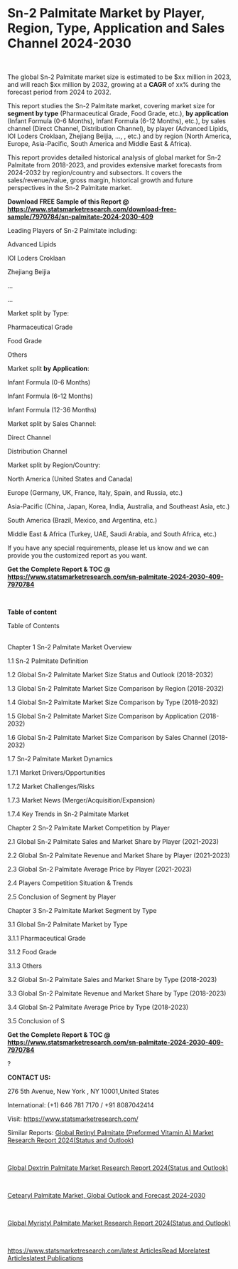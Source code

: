 <h1>Sn-2 Palmitate Market by Player, Region, Type, Application and Sales Channel 2024-2030</h1><br/><p>The global Sn-2 Palmitate market size is estimated to be $xx million in 2023, and will reach $xx million by 2032, growing at a <strong>CAGR</strong> of xx% during the forecast period from 2024 to 2032.</p>
 
 
 
 <p>This report studies the Sn-2 Palmitate market, covering market size for <strong>segment by type</strong> (Pharmaceutical Grade, Food Grade, etc.), <strong>by application</strong> (Infant Formula (0-6 Months), Infant Formula (6-12 Months), etc.), by sales channel (Direct Channel, Distribution Channel), by player (Advanced Lipids, IOI Loders Croklaan, Zhejiang Beijia, ..., , etc.) and by region (North America, Europe, Asia-Pacific, South America and Middle East & Africa).</p>
 
 
 
 <p>This report provides detailed historical analysis of global market for Sn-2 Palmitate from 2018-2023, and provides extensive market forecasts from 2024-2032 by region/country and subsectors. It covers the sales/revenue/value, gross margin, historical growth and future perspectives in the Sn-2 Palmitate market.</p>
 
 
 
 <p><strong>Download FREE Sample of this Report @ <a href="https://www.statsmarketresearch.com/download-free-sample/7970784/sn-palmitate-2024-2030-409">https://www.statsmarketresearch.com/download-free-sample/7970784/sn-palmitate-2024-2030-409</a></strong></p>
 
 
 
 <p>Leading Players of Sn-2 Palmitate including:</p>
 
 
 
 <p>Advanced Lipids</p>
 
 
 
 <p>IOI Loders Croklaan</p>
 
 
 
 <p>Zhejiang Beijia</p>
 
 
 
 <p>...</p>
 
 
 
 <p>...</p>
 
 
 
 <p>Market split by Type:</p>
 
 
 
 <p>Pharmaceutical Grade</p>
 
 
 
 <p>Food Grade</p>
 
 
 
 <p>Others</p>
 
 
 
 <p>Market split <strong>by Application</strong>:</p>
 
 
 
 <p>Infant Formula (0-6 Months)</p>
 
 
 
 <p>Infant Formula (6-12 Months)</p>
 
 
 
 <p>Infant Formula (12-36 Months)</p>
 
 
 
 <p>Market split by Sales Channel:</p>
 
 
 
 <p>Direct Channel</p>
 
 
 
 <p>Distribution Channel</p>
 
 
 
 <p>Market split by Region/Country:</p>
 
 
 
 <p>North America (United States and Canada)</p>
 
 
 
 <p>Europe (Germany, UK, France, Italy, Spain, and Russia, etc.)</p>
 
 
 
 <p>Asia-Pacific (China, Japan, Korea, India, Australia, and Southeast Asia, etc.)</p>
 
 
 
 <p>South America (Brazil, Mexico, and Argentina, etc.)</p>
 
 
 
 <p>Middle East & Africa (Turkey, UAE, Saudi Arabia, and South Africa, etc.)</p>
 
 
 
 <p>If you have any special requirements, please let us know and we can provide you the customized report as you want.</p>
 
 
 
 <div><b>Get the Complete Report & TOC @ <a href="https://www.statsmarketresearch.com/sn-palmitate-2024-2030-409-7970784">https://www.statsmarketresearch.com/sn-palmitate-2024-2030-409-7970784</a></b></div>
 
 
 
 <p><br />
 
 <b>Table of content</b></p>
 
 
 
 <p>Table of Contents<br />
 
 <br />
 
 Chapter 1 Sn-2 Palmitate Market Overview<br />
 
 1.1 Sn-2 Palmitate Definition<br />
 
 1.2 Global Sn-2 Palmitate Market Size Status and Outlook (2018-2032)<br />
 
 1.3 Global Sn-2 Palmitate Market Size Comparison by Region (2018-2032)<br />
 
 1.4 Global Sn-2 Palmitate Market Size Comparison by Type (2018-2032)<br />
 
 1.5 Global Sn-2 Palmitate Market Size Comparison by Application (2018-2032)<br />
 
 1.6 Global Sn-2 Palmitate Market Size Comparison by Sales Channel (2018-2032)<br />
 
 1.7 Sn-2 Palmitate Market Dynamics<br />
 
 1.7.1 Market Drivers/Opportunities<br />
 
 1.7.2 Market Challenges/Risks<br />
 
 1.7.3 Market News (Merger/Acquisition/Expansion)<br />
 
 1.7.4 Key Trends in Sn-2 Palmitate Market<br />
 
 Chapter 2 Sn-2 Palmitate Market Competition by Player<br />
 
 2.1 Global Sn-2 Palmitate Sales and Market Share by Player (2021-2023)<br />
 
 2.2 Global Sn-2 Palmitate Revenue and Market Share by Player (2021-2023)<br />
 
 2.3 Global Sn-2 Palmitate Average Price by Player (2021-2023)<br />
 
 2.4 Players Competition Situation & Trends<br />
 
 2.5 Conclusion of Segment by Player<br />
 
 Chapter 3 Sn-2 Palmitate Market Segment by Type<br />
 
 3.1 Global Sn-2 Palmitate Market by Type<br />
 
 3.1.1 Pharmaceutical Grade<br />
 
 3.1.2 Food Grade<br />
 
 3.1.3 Others<br />
 
 3.2 Global Sn-2 Palmitate Sales and Market Share by Type (2018-2023)<br />
 
 3.3 Global Sn-2 Palmitate Revenue and Market Share by Type (2018-2023)<br />
 
 3.4 Global Sn-2 Palmitate Average Price by Type (2018-2023)<br />
 
 3.5 Conclusion of S</p>
 
 
 
 <div><b>Get the Complete Report & TOC @ <a href="https://www.statsmarketresearch.com/sn-palmitate-2024-2030-409-7970784">https://www.statsmarketresearch.com/sn-palmitate-2024-2030-409-7970784</a></b></div>
 
 
 
 <p>? </p>
 
 
 
 <p><b>CONTACT US:</b><br />
 
 276 5th Avenue, New York , NY 10001,United States<br />
 
 International: (+1) 646 781 7170 / +91 8087042414<br />
 
 Visit: <a href="https://www.statsmarketresearch.com/">https://www.statsmarketresearch.com/</a><br />
 
 Similar Reports: <a href="https://www.statsmarketresearch.com/sn-palmitate-2024-2030-409-7970784">Global Retinyl Palmitate (Preformed Vitamin A) Market Research Report 2024(Status and Outlook)</a><br />
 
 <br />
 
 <a href="https://www.statsmarketresearch.com/sn-palmitate-2024-2030-409-7970784">Global Dextrin Palmitate Market Research Report 2024(Status and Outlook)</a><br />
 
 <br />
 
 <a href="https://www.statsmarketresearch.com/sn-palmitate-2024-2030-409-7970784">Cetearyl Palmitate Market, Global Outlook and Forecast 2024-2030</a><br />
 
 <br />
 
 <a href="https://www.statsmarketresearch.com/sn-palmitate-2024-2030-409-7970784">Global Myristyl Palmitate Market Research Report 2024(Status and Outlook)</a><br />
 
 <br />
 
 <a href="https://gyeongbokgung.com">https://www.statsmarketresearch.com/</a><a href="https://hallyeomaritime.com">latest Articles</a><a href="https://jingwansa.com">Read More</a><a href="https://nguoiviet.jp/">latest Articles</a><a href="https://www.intelmarketresearch.com/">latest Publications</a></p>